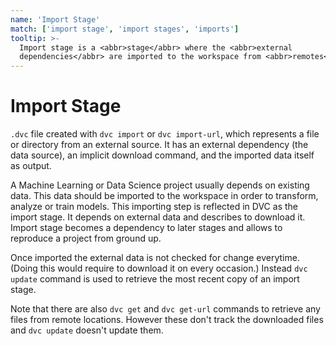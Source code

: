 ```yaml
---
name: 'Import Stage'
match: ['import stage', 'import stages', 'imports']
tooltip: >-
  Import stage is a <abbr>stage</abbr> where the <abbr>external
  dependencies</abbr> are imported to the workspace from <abbr>remotes</abbr>.
---
```


# Import Stage

`.dvc` file created with `dvc import` or `dvc import-url`, which represents a
file or directory from an external source. It has an external dependency (the
data source), an implicit download command, and the imported data itself as
output.

A Machine Learning or Data Science project usually depends on existing data.
This data should be imported to the <abbr>workspace</abbr> in order to
transform, analyze or train models. This importing step is reflected in DVC as
the import stage. It depends on external data and describes to download it.
Import stage becomes a dependency to later stages and allows to reproduce a
project from ground up.

Once imported the external data is not checked for change everytime. (Doing this
would require to download it on every occasion.) Instead `dvc update` command is
used to retrieve the most recent copy of an import stage.

Note that there are also `dvc get` and `dvc get-url` commands to retrieve any
files from remote locations. However these don't track the downloaded files and
`dvc update` doesn't update them.
